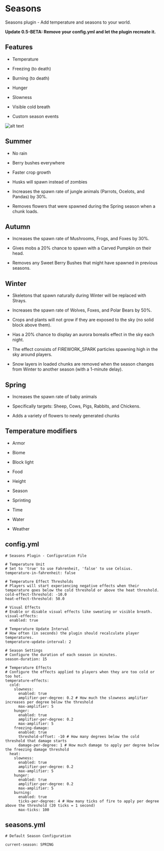 # Seasons
 Seasons plugin - Add temperature and seasons to your world.

**Update 0.5-BETA: Remove your config.yml and let the plugin recreate it.**

## Features

-   Temperature
-   Freezing (to death)

-   Burning (to death)
-   Hunger

-   Slowness
-   Visible cold breath

-   Custom season events

![alt text](https://i.imgur.com/vqd7ImQ.png)

## Summer

-   No rain
-   Berry bushes everywhere

-   Faster crop growth
-   Husks will spawn instead of zombies

-   Increases the spawn rate of jungle animals (Parrots, Ocelots, and Pandas) by 30%.
-   Removes flowers that were spawned during the Spring season when a chunk loads.

## Autumn

-   Increases the spawn rate of Mushrooms, Frogs, and Foxes by 30%.
-   Gives mobs a 20% chance to spawn with a Carved Pumpkin on their head.

-   Removes any Sweet Berry Bushes that might have spawned in previous seasons.

## Winter

-   Skeletons that spawn naturally during Winter will be replaced with Strays.
-   Increases the spawn rate of Wolves, Foxes, and Polar Bears by 50%.

-   Crops and plants will not grow if they are exposed to the sky (no solid block above them).
-   Has a 20% chance to display an aurora borealis effect in the sky each night.

-   The effect consists of FIREWORK_SPARK particles spawning high in the sky around players.
-   Snow layers in loaded chunks are removed when the season changes from Winter to another season (with a 1-minute delay).

## Spring

-   Increases the spawn rate of baby animals
-   Specifically targets: Sheep, Cows, Pigs, Rabbits, and Chickens.

-   Adds a variety of flowers to newly generated chunks

## Temperature modifiers

-   Armor
-   Biome

-   Block light
-   Food

-   Height
-   Season

-   Sprinting
-   Time

-   Water
-   Weather

## config.yml
```
# Seasons Plugin - Configuration File

# Temperature Unit
# Set to 'true' to use Fahrenheit, 'false' to use Celsius.
temperature-in-fahrenheit: false

# Temperature Effect Thresholds
# Players will start experiencing negative effects when their temperature goes below the cold threshold or above the heat threshold.
cold-effect-threshold: -10.0
heat-effect-threshold: 50.0

# Visual Effects
# Enable or disable visual effects like sweating or visible breath.
visual-effects:
  enabled: true

# Temperature Update Interval
# How often (in seconds) the plugin should recalculate player temperatures.
temperature-update-interval: 2

# Season Settings
# Configure the duration of each season in minutes.
season-duration: 15

# Temperature Effects
# Configure the effects applied to players when they are too cold or too hot.
temperature-effects:
  cold:
    slowness:
      enabled: true
      amplifier-per-degree: 0.2 # How much the slowness amplifier increases per degree below the threshold
      max-amplifier: 5
    hunger:
      enabled: true
      amplifier-per-degree: 0.2
      max-amplifier: 5
    freezing-damage:
      enabled: true
      threshold-offset: -10 # How many degrees below the cold threshold that damage starts
      damage-per-degree: 1 # How much damage to apply per degree below the freezing damage threshold
  heat:
    slowness:
      enabled: true
      amplifier-per-degree: 0.2
      max-amplifier: 5
    hunger:
      enabled: true
      amplifier-per-degree: 0.2
      max-amplifier: 5
    burning:
      enabled: true
      ticks-per-degree: 4 # How many ticks of fire to apply per degree above the threshold (20 ticks = 1 second)
      max-ticks: 100
```
## seasons.yml
```
# Default Season Configuration

current-season: SPRING
```
